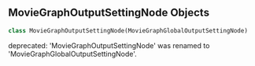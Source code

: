 ## MovieGraphOutputSettingNode Objects

```python
class MovieGraphOutputSettingNode(MovieGraphGlobalOutputSettingNode)
```

deprecated: 'MovieGraphOutputSettingNode' was renamed to 'MovieGraphGlobalOutputSettingNode'.

<a id="unreal.MovieGraphInputNode"></a>